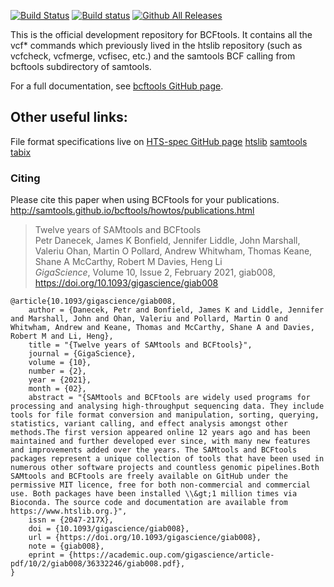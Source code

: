 [![Build Status](https://api.cirrus-ci.com/github/samtools/bcftools.svg?branch=develop)](https://api.cirrus-ci.com/github/samtools/bcftools)
[![Build status](https://ci.appveyor.com/api/projects/status/yanx5wnsdsqm4pay?svg=true)](https://ci.appveyor.com/project/samtools/bcftools)
[![Github All Releases](https://img.shields.io/github/downloads/samtools/bcftools/total.svg)](https://github.com/samtools/bcftools/releases/latest)

This is the official development repository for BCFtools. It contains all the vcf* commands
which previously lived in the htslib repository (such as vcfcheck, vcfmerge, vcfisec, etc.)
and the samtools BCF calling from bcftools subdirectory of samtools. 

For a full documentation, see [bcftools GitHub page](http://samtools.github.io/bcftools/). 

Other useful links:
------------------

File format specifications live on [HTS-spec GitHub page](http://samtools.github.io/hts-specs/)
[htslib](https://github.com/samtools/htslib)
[samtools](https://github.com/samtools/samtools)
[tabix](https://github.com/samtools/tabix)

### Citing

Please cite this paper when using BCFtools for your publications. http://samtools.github.io/bcftools/howtos/publications.html

> Twelve years of SAMtools and BCFtools </br>
> Petr Danecek, James K Bonfield, Jennifer Liddle, John Marshall, Valeriu Ohan, Martin O Pollard, Andrew Whitwham, Thomas Keane, Shane A McCarthy, Robert M Davies, Heng Li </br>
> _GigaScience_, Volume 10, Issue 2, February 2021, giab008, https://doi.org/10.1093/gigascience/giab008

```
@article{10.1093/gigascience/giab008,
    author = {Danecek, Petr and Bonfield, James K and Liddle, Jennifer and Marshall, John and Ohan, Valeriu and Pollard, Martin O and Whitwham, Andrew and Keane, Thomas and McCarthy, Shane A and Davies, Robert M and Li, Heng},
    title = "{Twelve years of SAMtools and BCFtools}",
    journal = {GigaScience},
    volume = {10},
    number = {2},
    year = {2021},
    month = {02},
    abstract = "{SAMtools and BCFtools are widely used programs for processing and analysing high-throughput sequencing data. They include tools for file format conversion and manipulation, sorting, querying, statistics, variant calling, and effect analysis amongst other methods.The first version appeared online 12 years ago and has been maintained and further developed ever since, with many new features and improvements added over the years. The SAMtools and BCFtools packages represent a unique collection of tools that have been used in numerous other software projects and countless genomic pipelines.Both SAMtools and BCFtools are freely available on GitHub under the permissive MIT licence, free for both non-commercial and commercial use. Both packages have been installed \\&gt;1 million times via Bioconda. The source code and documentation are available from https://www.htslib.org.}",
    issn = {2047-217X},
    doi = {10.1093/gigascience/giab008},
    url = {https://doi.org/10.1093/gigascience/giab008},
    note = {giab008},
    eprint = {https://academic.oup.com/gigascience/article-pdf/10/2/giab008/36332246/giab008.pdf},
}
```
